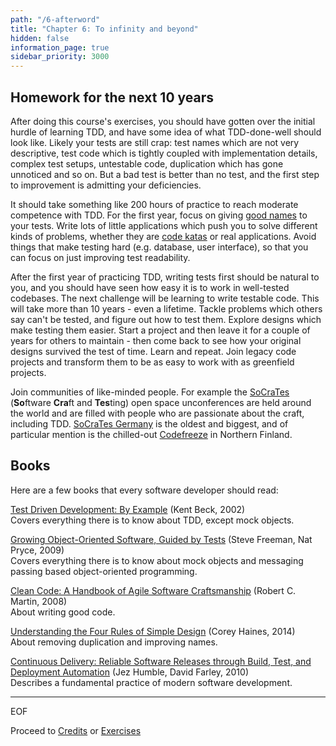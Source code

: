 ```yaml
---
path: "/6-afterword"
title: "Chapter 6: To infinity and beyond"
hidden: false
information_page: true
sidebar_priority: 3000
---
```


## Homework for the next 10 years

After doing this course's exercises, you should have gotten over the initial hurdle of learning TDD, and have some idea of what TDD-done-well should look like. Likely your tests are still crap: test names which are not very descriptive, test code which is tightly coupled with implementation details, complex test setups, untestable code, duplication which has gone unnoticed and so on. But a bad test is better than no test, and the first step to improvement is admitting your deficiencies.

It should take something like 200 hours of practice to reach moderate competence with TDD. For the first year, focus on giving [good names](/1-tdd#test-names-should-be-sentences) to your tests. Write lots of little applications which push you to solve different kinds of problems, whether they are [code katas](https://kata-log.rocks/) or real applications. Avoid things that make testing hard (e.g. database, user interface), so that you can focus on just improving test readability.

After the first year of practicing TDD, writing tests first should be natural to you, and you should have seen how easy it is to work in well-tested codebases. The next challenge will be learning to write testable code. This will take more than 10 years - even a lifetime. Tackle problems which others say can't be tested, and figure out how to test them. Explore designs which make testing them easier. Start a project and then leave it for a couple of years for others to maintain - then come back to see how your original designs survived the test of time. Learn and repeat. Join legacy code projects and transform them to be as easy to work with as greenfield projects.

Join communities of like-minded people. For example the [SoCraTes](https://www.socrates-conference.de/home#conferences) (**So**ftware **Cra**ft and **Tes**ting) open space unconferences are held around the world and are filled with people who are passionate about the craft, including TDD. [SoCraTes Germany](https://www.socrates-conference.de/) is the oldest and biggest, and of particular mention is the chilled-out [Codefreeze](https://codefreeze.fi/) in Northern Finland.


## Books

Here are a few books that every software developer should read:

[Test Driven Development: By Example](https://www.amazon.com/Test-Driven-Development-Kent-Beck/dp/0321146530) (Kent Beck, 2002)<br>
Covers everything there is to know about TDD, except mock objects.

[Growing Object-Oriented Software, Guided by Tests](https://www.amazon.com/Growing-Object-Oriented-Software-Guided-Tests/dp/0321503627) (Steve Freeman, Nat Pryce, 2009)<br>
Covers everything there is to know about mock objects and messaging passing based object-oriented programming.

[Clean Code: A Handbook of Agile Software Craftsmanship](https://www.amazon.com/Clean-Code-Handbook-Software-Craftsmanship/dp/0132350882) (Robert C. Martin, 2008)<br>
About writing good code.

[Understanding the Four Rules of Simple Design](https://leanpub.com/4rulesofsimpledesign) (Corey Haines, 2014)<br>
About removing duplication and improving names.

[Continuous Delivery: Reliable Software Releases through Build, Test, and Deployment Automation](https://www.amazon.com/Continuous-Delivery-Deployment-Automation-Addison-Wesley/dp/0321601912) (Jez Humble, David Farley, 2010)<br>
Describes a fundamental practice of modern software development.

---

EOF

Proceed to [Credits](/credits) or [Exercises](/exercises)
